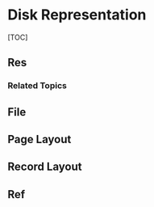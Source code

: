 # Disk Representation

[TOC]



## Res
### Related Topics



## File


## Page Layout


## Record Layout


## Ref